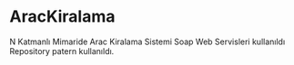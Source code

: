 # AracKiralama
N Katmanlı Mimaride Arac Kiralama Sistemi
Soap Web Servisleri kullanıldı
Repository patern kullanıldı.

